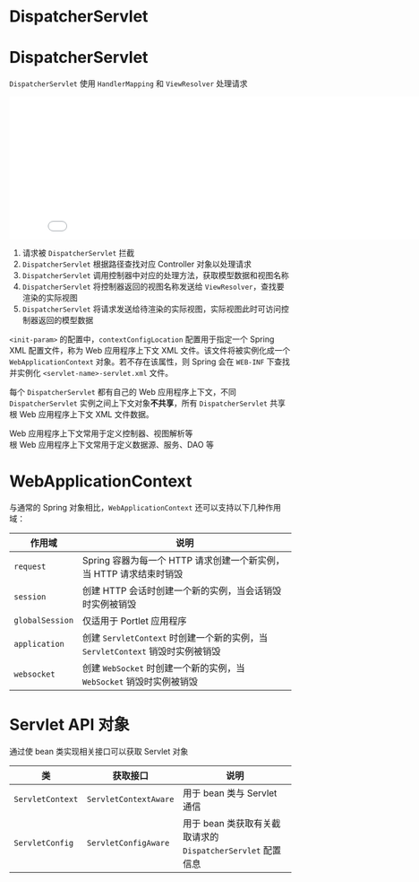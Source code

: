 # DispatcherServlet

# DispatcherServlet

`DispatcherServlet` 使用 `HandlerMapping` 和 `ViewResolver` 处理请求

<iframe src="/widgets/widget-excalidraw/" data-src="/widgets/widget-excalidraw/" data-subtype="widget" border="0" frameborder="no" framespacing="0" allowfullscreen="true" style="width: 825px; height: 254px;"></iframe>

1. 请求被 `DispatcherServlet` 拦截
2. `DispatcherServlet` 根据路径查找对应 Controller 对象以处理请求
3. `DispatcherServlet` 调用控制器中对应的处理方法，获取模型数据和视图名称
4. `DispatcherServlet` 将控制器返回的视图名称发送给 `ViewResolver`，查找要渲染的实际视图
5. `DispatcherServlet` 将请求发送给待渲染的实际视图，实际视图此时可访问控制器返回的模型数据

`<init-param>` 的配置中，`contextConfigLocation` 配置用于指定一个 Spring XML 配置文件，称为 Web 应用程序上下文 XML 文件。该文件将被实例化成一个 `WebApplicationContext` 对象。若不存在该属性，则 Spring 会在 `WEB-INF` 下查找并实例化 `<servlet-name>-servlet.xml` 文件。

每个 `DispatcherServlet` 都有自己的 Web 应用程序上下文，不同 `DispatcherServlet` 实例之间上下文对象**不共享**，所有 `DispatcherServlet` 共享根 Web 应用程序上下文 XML 文件数据。

Web 应用程序上下文常用于定义控制器、视图解析等  
根 Web 应用程序上下文常用于定义数据源、服务、DAO 等

# WebApplicationContext

与通常的 Spring 对象相比，`WebApplicationContext` 还可以支持以下几种作用域：

|作用域|说明|
| --------| ---------------------------------------------------------------------|
|`request`|Spring 容器为每一个 HTTP 请求创建一个新实例，当 HTTP 请求结束时销毁|
|`session`|创建 HTTP 会话时创建一个新的实例，当会话销毁时实例被销毁|
|`globalSession`|仅适用于 Portlet 应用程序|
|`application`|创建 `ServletContext` 时创建一个新的实例，当 `ServletContext` 销毁时实例被销毁|
|`websocket`|创建 `WebSocket` 时创建一个新的实例，当 `WebSocket` 销毁时实例被销毁|

# Servlet API 对象

通过使 bean 类实现相关接口可以获取 Servlet 对象

|类|获取接口|说明|
| ------| ----------| --------------------------------------------|
|`ServletContext`|`ServletContextAware`|用于 bean 类与 Servlet 通信|
|`ServletConfig`|`ServletConfigAware`|用于 bean 类获取有关截取请求的 `DispatcherServlet` 配置信息|
